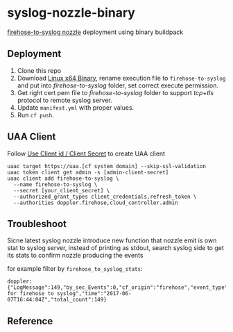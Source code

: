 # syslog-nozzle-binary

[firehose-to-syslog nozzle](https://github.com/cloudfoundry-community/firehose-to-syslog) deployment using binary buildpack


## Deployment

1. Clone this repo
2. Download [Linux x64 Binary](https://github.com/cloudfoundry-community/firehose-to-syslog/releases/tag/3.3.2), rename execution file to `firehose-to-syslog` and put into _firehose-to-syslog_ folder, set correct execute permission.
3. Get right cert pem file to _firehose-to-syslog_ folder to support _tcp+tls_ protocol to remote syslog server.
4. Update `manifest.yml` with proper values.
5. Run `cf push`.

## UAA Client

Follow [Use Client id / Client Secret](https://github.com/cloudfoundry-community/firehose-to-syslog#push-as-an-app-to-cloud-foundry) to create UAA client

```
uaac target https://uaa.[cf system domain] --skip-ssl-validation
uaac token client get admin -s [admin-client-secret]
uaac client add firehose-to-syslog \
  --name firehose-to-syslog \
  --secret [your_client_secret] \
  --authorized_grant_types client_credentials,refresh_token \
  --authorities doppler.firehose,cloud_controller.admin
```

## Troubleshoot

Sicne latest syslog nozzle introduce new function that nozzle emit is own stat to syslog server, instead of printing as stdout, search syslog side to get its stats to confirm nozzle producing the events

for example filter by `firehose_to_syslog_stats`:

```
doppler: {"LogMessage":149,"by_sec_Events":0,"cf_origin":"firehose","event_type":"firehose_to_syslog_stats","level":"info","msg":"Statistic for firehose to syslog","time":"2017-06-07T16:44:04Z","total_count":149}
```


## Reference
